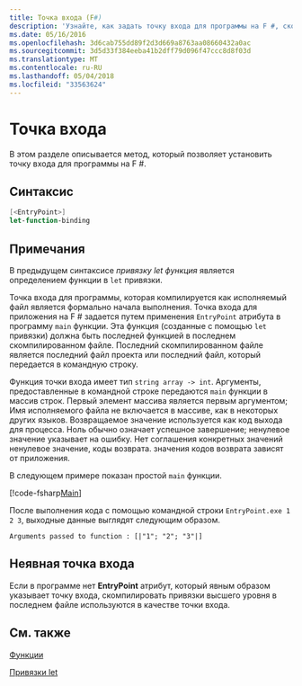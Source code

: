 ```yaml
---
title: Точка входа (F#)
description: 'Узнайте, как задать точку входа для программы на F #, скомпилированный в качестве исполняемого файла, где формально начинается выполнение.'
ms.date: 05/16/2016
ms.openlocfilehash: 3d6cab755dd89f2d3d669a8763aa08660432a0ac
ms.sourcegitcommit: 3d5d33f384eeba41b2dff79d096f47ccc8d8f03d
ms.translationtype: MT
ms.contentlocale: ru-RU
ms.lasthandoff: 05/04/2018
ms.locfileid: "33563624"
---
```

# <a name="entry-point"></a>Точка входа

В этом разделе описывается метод, который позволяет установить точку входа для программы на F #.


## <a name="syntax"></a>Синтаксис

```fsharp
[<EntryPoint>]
let-function-binding
```

## <a name="remarks"></a>Примечания
В предыдущем синтаксисе *привязку let функция* является определением функции в `let` привязки.

Точка входа для программы, которая компилируется как исполняемый файл является формально начала выполнения. Точка входа для приложения на F # задается путем применения `EntryPoint` атрибута в программу `main` функции. Эта функция (созданные с помощью `let` привязки) должна быть последней функцией в последнем скомпилированном файле. Последний скомпилированном файле является последний файл проекта или последний файл, который передается в командную строку.

Функция точки входа имеет тип `string array -> int`. Аргументы, предоставленные в командной строке передаются `main` функции в массив строк. Первый элемент массива является первым аргументом; Имя исполняемого файла не включается в массиве, как в некоторых других языков. Возвращаемое значение используется как код выхода для процесса. Ноль обычно означает успешное завершение; ненулевое значение указывает на ошибку. Нет соглашения конкретных значений ненулевое значение, коды возврата. значения кодов возврата зависят от приложения.

В следующем примере показан простой `main` функции.

[!code-fsharp[Main](../../../../samples/snippets/fsharp/entry-point/snippet501.fs)]

После выполнения кода с помощью командной строки `EntryPoint.exe 1 2 3`, выходные данные выглядят следующим образом.

```console
Arguments passed to function : [|"1"; "2"; "3"|]
```

## <a name="implicit-entry-point"></a>Неявная точка входа
Если в программе нет **EntryPoint** атрибут, который явным образом указывает точку входа, скомпилировать привязки высшего уровня в последнем файле используются в качестве точки входа.


## <a name="see-also"></a>См. также
[Функции](index.md)

[Привязки let](let-bindings.md)
